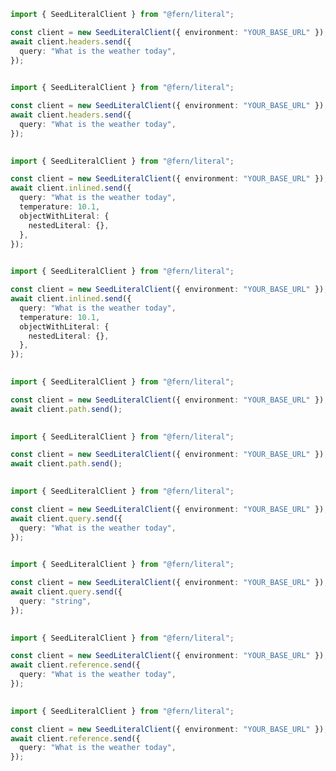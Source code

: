 ```typescript
import { SeedLiteralClient } from "@fern/literal";

const client = new SeedLiteralClient({ environment: "YOUR_BASE_URL" });
await client.headers.send({
  query: "What is the weather today",
});
 
```                        


```typescript
import { SeedLiteralClient } from "@fern/literal";

const client = new SeedLiteralClient({ environment: "YOUR_BASE_URL" });
await client.headers.send({
  query: "What is the weather today",
});
 
```                        


```typescript
import { SeedLiteralClient } from "@fern/literal";

const client = new SeedLiteralClient({ environment: "YOUR_BASE_URL" });
await client.inlined.send({
  query: "What is the weather today",
  temperature: 10.1,
  objectWithLiteral: {
    nestedLiteral: {},
  },
});
 
```                        


```typescript
import { SeedLiteralClient } from "@fern/literal";

const client = new SeedLiteralClient({ environment: "YOUR_BASE_URL" });
await client.inlined.send({
  query: "What is the weather today",
  temperature: 10.1,
  objectWithLiteral: {
    nestedLiteral: {},
  },
});
 
```                        


```typescript
import { SeedLiteralClient } from "@fern/literal";

const client = new SeedLiteralClient({ environment: "YOUR_BASE_URL" });
await client.path.send();
 
```                        


```typescript
import { SeedLiteralClient } from "@fern/literal";

const client = new SeedLiteralClient({ environment: "YOUR_BASE_URL" });
await client.path.send();
 
```                        


```typescript
import { SeedLiteralClient } from "@fern/literal";

const client = new SeedLiteralClient({ environment: "YOUR_BASE_URL" });
await client.query.send({
  query: "What is the weather today",
});
 
```                        


```typescript
import { SeedLiteralClient } from "@fern/literal";

const client = new SeedLiteralClient({ environment: "YOUR_BASE_URL" });
await client.query.send({
  query: "string",
});
 
```                        


```typescript
import { SeedLiteralClient } from "@fern/literal";

const client = new SeedLiteralClient({ environment: "YOUR_BASE_URL" });
await client.reference.send({
  query: "What is the weather today",
});
 
```                        


```typescript
import { SeedLiteralClient } from "@fern/literal";

const client = new SeedLiteralClient({ environment: "YOUR_BASE_URL" });
await client.reference.send({
  query: "What is the weather today",
});
 
```                        


